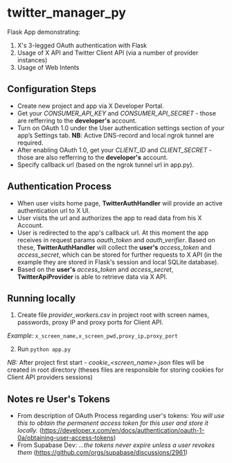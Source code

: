 # twitter_manager_py

Flask App demonstrating:
1) X's 3-legged OAuth authentication with Flask
2) Usage of X API and Twitter Client API (via a number of provider instances)
3) Usage of Web Intents

## Configuration Steps
- Create new project and app via X Developer Portal.
- Get your *CONSUMER_API_KEY* and *CONSUMER_API_SECRET* - those are refferring to the **developer's** account.
- Turn on OAuth 1.0 under the User authentication settings section of your app’s Settings tab. **NB**: Active DNS-record and local ngrok tunnel are required.
- After enabling OAuth 1.0, get your *CLIENT_ID* and *CLIENT_SECRET* - those are also refferring to the **developer's** account.
- Specify callback url (based on the ngrok tunnel url in app.py).

## Authentication Process
- When user visits home page, **TwitterAuthHandler** will provide an active authentication url to X UI.
- User visits the url and authorizes the app to read data from his X Account.
- User is redirected to the app's callback url. At this moment the app receives in request params *oauth_token* and *oauth_verifier*. Based on these, **TwitterAuthHandler** will collect the **user's** *access_token* and *access_secret*, which can be stored for further requests to X API (in the example they are stored in Flask's session and local SQLite database).
- Based on the **user's** *access_token* and *access_secret*, **TwitterApiProvider** is able to retrieve data via X API.

## Running locally
1) Create file *provider_workers.csv* in project root with screen names, passwords, proxy IP and proxy ports for Client API.

*Example:* `x_screen_name,x_screen_pwd,proxy_ip,proxy_port`

2) Run `python app.py`

*NB:* After project first start - *cookie_<screen_name>.json* files will be created in root directory (theses files are responsible for storing cookies for Client API providers sessions)

## Notes re User's Tokens
- From description of OAuth Process regarding user's tokens: <cite>You will use this to obtain the permanent access token for this user and store it locally.</cite> (https://developer.x.com/en/docs/authentication/oauth-1-0a/obtaining-user-access-tokens)
- From Supabase Dev: <cite>...the tokens never expire unless a user revokes them</cite> (https://github.com/orgs/supabase/discussions/2961)